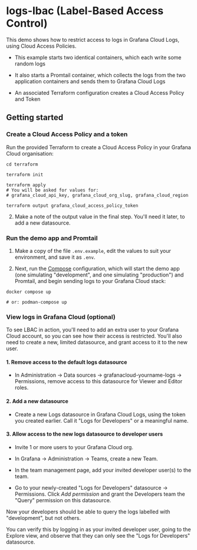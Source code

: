 # logs-lbac (Label-Based Access Control)

This demo shows how to restrict access to logs in Grafana Cloud Logs, using Cloud Access Policies.

- This example starts two identical containers, which each write some random logs

- It also starts a Promtail container, which collects the logs from the two application containers and sends them to Grafana Cloud Logs

- An associated Terraform configuration creates a Cloud Access Policy and Token

## Getting started

### Create a Cloud Access Policy and a token

Run the provided Terraform to create a Cloud Access Policy in your Grafana Cloud organisation:

```shell
cd terraform

terraform init

terraform apply
# You will be asked for values for:
# grafana_cloud_api_key, grafana_cloud_org_slug, grafana_cloud_region

terraform output grafana_cloud_access_policy_token
```

2.  Make a note of the output value in the final step. You'll need it later, to add a new datasource.

### Run the demo app and Promtail

1.  Make a copy of the file `.env.example`, edit the values to suit your environment, and save it as `.env`.

2.  Next, run the [Compose][compose] configuration, which will start the demo app (one simulating "development", and one simulating "production") and Promtail, and begin sending logs to your Grafana Cloud stack:

```shell
docker compose up

# or: podman-compose up
```

### View logs in Grafana Cloud (optional)

To see LBAC in action, you'll need to add an extra user to your Grafana Cloud account, so you can see how their access is restricted. You'll also need to create a new, limited datasource, and grant access to it to the new user.

#### 1. Remove access to the default logs datasource

- In Administration &rarr; Data sources &rarr; grafanacloud-yourname-logs &rarr; Permissions, remove access to this datasource for Viewer and Editor roles.

#### 2. Add a new datasource

- Create a new Logs datasource in Grafana Cloud Logs, using the token you created earlier. Call it "Logs for Developers" or a meaningful name.

#### 3. Allow access to the new logs datasource to developer users

- Invite 1 or more users to your Grafana Cloud org.

- In Grafana &rarr; Administration &rarr; Teams, create a new Team.

- In the team management page, add your invited developer user(s) to the team.

- Go to your newly-created "Logs for Developers" datasource &rarr; Permissions. Click _Add permission_ and grant the Developers team the "Query" permission on this datasource.

Now your developers should be able to query the logs labelled with "development", but not others.

You can verify this by logging in as your invited developer user, going to the Explore view, and observe that they can only see the "Logs for Developers" datasource.



[compose]: https://compose-spec.io/
